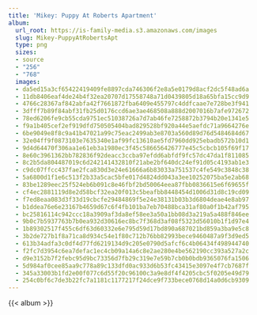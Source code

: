 ```yaml
---
title: 'Mikey: Puppy At Roberts Apartment'
album:
  url_root: https://is-family-media.s3.amazonaws.com/images
  slug: Mikey-PuppyAtRobertsApt
  type: png
  sizes:
  - source
  - "256"
  - "768"
  images:
  - da5ed15a3cf65422419409fe8897cda746306f2e8a5e0179d8acf2dc5f48ad6a
  - 11db8406eaf4de24b4f32ea20707d17558748a71d0439805d18a65bfa15cc9d9
  - 4766c28367af842abfa42f7661872fba6409e455797c4ddfcaae7e728be3f941
  - 3dfff7b89f84abf31fb25d0176ccd6ae3ae468508a888d2007016b7afe972672
  - 78ed6206fe9cb55cda9751ec51038726a7d7ab46fe7258872b3794b20e1341e5
  - f9a1b405cef2ef919dfd750505404bad829528bf920a44e5aefdc71a9664276e
  - 6be9049e8f8c9a41b47021a99c75eac2499ab3e8703a560d89d76d5484684d67
  - 32e04ff9f0873103e7635340e1af99fc13610ae5fd7960dd925ebadb572b10d1
  - 9d4d64470f306aa1e61eb3a1980ec3f45c586656426777e45c5cbcb105f69f17
  - 8e60c3961362bb782836f92deacc3ccba97efdd6abfdf9fc57dc47da1f811085
  - 8c2b5da804487019c6d242141432810f21abe2bf640dc24ef91d05c4193ab1e3
  - c9dc07ffcc437fae2fca830d3e24e61666a6b83033a751537c4fe549c3848c38
  - 5a6800d1f1e6c513f2b33a5cac5bfe017d4824dd043a3ee10252075ba5e2ab68
  - 83be1289eec25f524eb6b091c8e46fbf2bd50064eea87fbb0836615e6f69655f
  - cf4ec2881119d8e2d58bcf32ea20f013c5beafbb8448454d1006d31d8c19cd09
  - f7ed8eaa083d3f33d19cbcfe29484869f5e24e38131b03b3d6804deae4e8ab97
  - b1ddea76e6e23167b4659d67c6f4fb101ba7eb70488bca31af80a0f1b42af795
  - bc25816114c942ccc18a3909af3da8ef58ee3a50a1bb08d3a219a5a488f846ee
  - 9b0c7b5937763b7b0ea932d30616ec8bc7f368d3af08f5323d56010b1f1d97e4
  - 1b89302517f455c6df63d60332e6e795d59d17bd890a687021bd859a3ba9e5c8
  - 3b2de727b1f8a71ca8d934c54e1f80c712b76bb82993bece9460487a9f3d9ed5
  - 613b34adfa3c0df4d77fd6219134d9c205e0790d5afcf6c4b06434f498944740
  - f2fc7d3954c6ea7defac1ec4cb09a14a6c8e2ae280e4be562190cc393a527a2c
  - d9e3152b7f2febc95d9bc73356d7fb29c319e7e59b7cb0b0bdb9365076fa1506
  - 5d984af0cee85aa9c778a89c133dfd0ac933d6b53fc43415e3097e4f7cb7687f
  - 345a33003b1fd2e00f077c6d55f20c96100c3a9e8df4f4205cbc5f0205e49d79
  - 254c0bf6c7de3b22fc7a1181c1177217f24dce9f733bece0768d14a0d6cb9309
---
```

{{< album >}}
